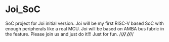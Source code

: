 # Joi_SoC
SoC project for Joi initial version.
Joi will be my first RISC-V based SoC with enough peripherals like a real MCU.
Joi will be based on AMBA bus fabric in the feature.
Please join us and just do it!!!
Just for fun.
//*********************************************//
//*********************************************//
